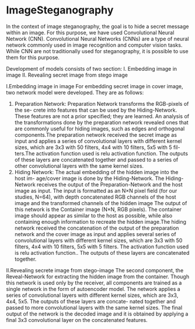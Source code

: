 # ImageSteganography
In the context of image steganography, the goal is to hide a
secret message within an image. For this purpose, we have used Convolutional Neural
Network (CNN). Convolutional Neural Networks (CNNs) are a type of neural network
commonly used in image recognition and computer vision tasks. While CNN are not
traditionally used for steganography, it is possible to use them for this purpose.

Development of models consists of two section:
I. Embedding image in image
II. Revealing secret image from stego image

I.Embedding image in image
For embedding secret image in cover image, two network model were developed. They
are as follows:
1. Preparation Network: Preparation Network transforms the RGB-pixels of the se-
crete into features that can be used by the Hiding-Network. These features are not
a prior specified; they are learned. An analysis of the transformations done by the
preparation network revealed ones that are commonly useful for hiding images,
such as edges and orthogonal components.The preparation network received the
secret image as input and applies a series of convolutional layers with different
kernel sizes, which are 3x3 with 50 filters, 4x4 with 10 filters, 5x5 with 5 fil-
ters.The activation function used is relu activation function. The outputs of these
layers are concatenated together and passed to a series of other convolutional
layers with the same kernel sizes.
2. Hiding Network: The actual embedding of the hidden image into the host im-
age/cover image is done by the Hiding-Network. The Hiding-Network receives
the output of the Preparation-Network and the host image as input. The input is
formatted as an N×N pixel field (for our studies, N=64), with depth concatenated
RGB channels of the host image and the transformed channels of the hidden
image The output of this network is the Container image (N×N, RGB pixels).
The container image should appear as similar to the host as possible, while also
containing enough information to recreate the hidden image.The hiding network
received the concatenation of the output of the preparation network and the cover
image as input and applies several series of convolutional layers with different
kernel sizes, which are 3x3 with 50 filters, 4x4 with 10 filters, 5x5 with 5 filters.
The activation function used is relu activation function.. The outputs of these
layers are concatenated together.

II.Revealing secrete image from stego-image
The second component, the Reveal-Network for extracting the hidden image from the
container. Though this network is used only by the receiver, all components are trained
as a single network in the form of autoencoder model.  The network applies a series of convolutional layers with
different kernel sizes, which are 3x3, 4x4, 5x5. The outputs of these layers are concate-
nated together and passed to more convolutional layers with the same kernel sizes. The
final output of the network is the decoded image and it is obtained by applying a final
3x3 convolutional layer on the concatenated features.

